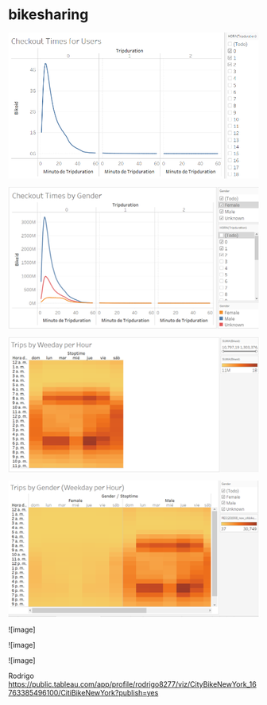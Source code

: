 # bikesharing

![image](https://github.com/RodrigoCR25/bikesharing/blob/main/Checkout%20Times%20for%20Users.png)

![image](https://github.com/RodrigoCR25/bikesharing/blob/main/Checkout%20Times%20by%20Gender.png)

![image](https://github.com/RodrigoCR25/bikesharing/blob/main/Trips%20by%20Weekday%20per%20Hour.png)

![image](https://github.com/RodrigoCR25/bikesharing/blob/main/Trips%20by%20Gender.png)

![image]

![image]

![image]

Rodrigo
https://public.tableau.com/app/profile/rodrigo8277/viz/CityBikeNewYork_16763385496100/CitiBikeNewYork?publish=yes






